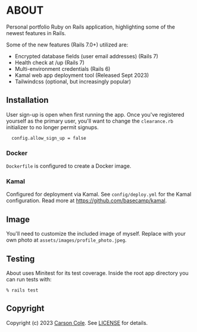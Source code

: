 # ABOUT

Personal portfolio Ruby on Rails application, highlighting some of the newest features in Rails.

Some of the new features (Rails 7.0+) utilized are:

- Encrypted database fields (user email addresses) (Rails 7)
- Health check at /up (Rails 7)
- Multi-environment credentials (Rails 6)
- Kamal web app deployment tool (Released Sept 2023)
- Tailwindcss (optional, but increasingly popular)

## Installation

User sign-up is open when first running the app. Once you've registered yourself as the primary user, you'll want to change the `clearance.rb` initializer to no longer permit signups.

```
  config.allow_sign_up = false
```

### Docker

`Dockerfile` is configured to create a Docker image.

### Kamal

Configured for deployment via Kamal. See `config/deploy.yml` for the Kamal configuration. Read more at https://github.com/basecamp/kamal.


## Image

You'll need to customize the included image of myself. Replace with your own photo at `assets/images/profile_photo.jpeg`.


## Testing

About uses Minitest for its test coverage. Inside the root app directory you can run tests with:

    
    % rails test


## Copyright

Copyright (c) 2023 [Carson Cole](https://carsonrcole.com). See [LICENSE](/LICENSE) for details.
